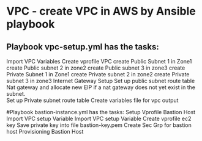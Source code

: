 # VPC - create VPC in AWS by Ansible playbook
## Playbook vpc-setup.yml has the tasks: 
 Import VPC Variables
 Create vprofile VPC
 create Public Subnet 1 in Zone1
 create Public subnet 2 in zone2
 create Public subnet 3 in zone3
 create Private Subnet 1 in Zone1
 create Private subnet 2 in zone2
 create Private subnet 3 in zone3
 Internet Gateway Setup
 Set up public subnet route table
 Nat gateway and allocate new EIP if a nat gateway does not yet exist in the subnet.		
 Set up Private subnet route table
 Create variables file for vpc output	
	
#Playbook bastion-instance.yml has the tasks:
 Setup Vprofile Bastion Host
 Import VPC setup Variable
 Import VPC setup Variable
 Create vprofile ec2 key
 Save private key into file bastion-key.pem
 Create Sec Grp for bastion host
 Provisioning Bastion Host		


